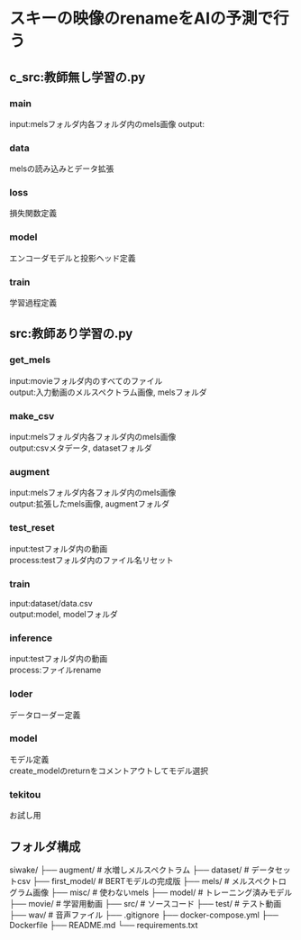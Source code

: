 # スキーの映像のrenameをAIの予測で行う  

## c_src:教師無し学習の.py  
### main  
input:melsフォルダ内各フォルダ内のmels画像 
output:  
### data 
melsの読み込みとデータ拡張  
### loss  
損失関数定義  
### model  
エンコーダモデルと投影ヘッド定義  
### train  
学習過程定義  

## src:教師あり学習の.py  
### get_mels
input:movieフォルダ内のすべてのファイル  
output:入力動画のメルスペクトラム画像, melsフォルダ  
### make_csv  
input:melsフォルダ内各フォルダ内のmels画像  
output:csvメタデータ, datasetフォルダ  
### augment  
input:melsフォルダ内各フォルダ内のmels画像  
output:拡張したmels画像, augmentフォルダ  
### test_reset  
input:testフォルダ内の動画  
process:testフォルダ内のファイル名リセット 
### train  
input:dataset/data.csv  
output:model, modelフォルダ  
### inference  
input:testフォルダ内の動画  
process:ファイルrename  
### loder  
データローダー定義  
### model  
モデル定義  
create_modelのreturnをコメントアウトしてモデル選択  
### tekitou  
お試し用  

## フォルダ構成  
siwake/
├── augment/ # 水増しメルスペクトラム
├── dataset/ # データセットcsv
├── first_model/ # BERTモデルの完成版
├── mels/ # メルスペクトログラム画像
├── misc/ # 使わないmels
├── model/ # トレーニング済みモデル
├── movie/ # 学習用動画
├── src/ # ソースコード
├── test/ # テスト動画
├── wav/ # 音声ファイル
├── .gitignore
├── docker-compose.yml
├── Dockerfile
├── README.md
└── requirements.txt

